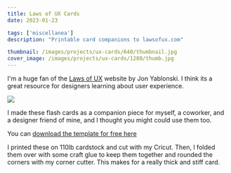 ```yaml
---
title: Laws of UX Cards
date: 2023-01-23

tags: ['miscellanea']
description: "Printable card companions to lawsofux.com"

thumbnail: /images/projects/ux-cards/640/thumbnail.jpg
cover_image: /images/projects/ux-cards/1280/thumb.jpg
---
```


I'm a huge fan of the [Laws of UX](https://lawsofux.com/) website by Jon Yablonski. I think its a great resource for designers learning about user experience.

![](/images/projects/ux-cards/960/cards.jpg)

I made these flash cards as a companion piece for myself, a coworker, and a designer friend of mine, and I thought you might could use them too.

You can [download the template for free here](https://drive.google.com/file/d/1x5Vl-83mdKd1tCxYWCPzSZozRx_mOAgH/view?usp=sharing)

I printed these on 110lb cardstock and cut with my Cricut. Then, I folded them over with some craft glue to keep them together and rounded the corners with my corner cutter. This makes for a really thick and stiff card.
